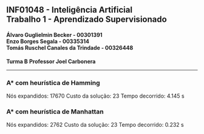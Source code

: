 ## INF01048 - Inteligência Artificial <br/> Trabalho 1 - Aprendizado Supervisionado

#### Álvaro Guglielmin Becker - 00301391 <br/> Enzo Borges Segala - 00335314 <br/> Tomás Ruschel Canales da Trindade - 00326448
**Turma B**
**Professor Joel Carbonera**

---
### A* com heurística de Hamming
Nós expandidos: 17670
Custo da solução: 23
Tempo decorrido: 4.145 s

### A* com heurística de Manhattan
Nós expandidos: 2762
Custo da solução: 23
Tempo decorrido: 0.232 s